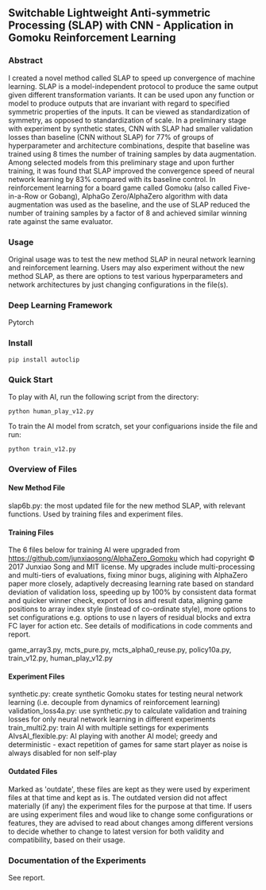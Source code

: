 ## Switchable Lightweight Anti-symmetric Processing (SLAP) with CNN - Application in Gomoku Reinforcement Learning

### Abstract
I created a novel method called SLAP to speed up convergence of machine learning. SLAP is a model-independent protocol to produce the same output given different transformation variants. It can be used upon any function or model to produce outputs that are invariant with regard to specified symmetric properties of the inputs. It can be viewed as standardization of symmetry, as opposed to standardization of scale. In a preliminary stage with experiment by synthetic states, CNN with SLAP had smaller validation losses than baseline (CNN without SLAP) for 77% of groups of hyperparameter and architecture combinations, despite that baseline was trained using 8 times the number of training samples by data augmentation. Among selected models from this preliminary stage and upon further training, it was found that SLAP improved the convergence speed of neural network learning by 83% compared with its baseline control. In reinforcement learning for a board game called Gomoku (also called Five-in-a-Row or Gobang), AlphaGo Zero/AlphaZero algorithm with data augmentation was used as the baseline, and the use of SLAP reduced the number of training samples by a factor of 8 and achieved similar winning rate against the same evaluator.

### Usage
Original usage was to test the new method SLAP in neural network learning and reinforcement learning. Users may also experiment without the new method SLAP, as there are options to test various hyperparameters and network architectures by just changing configurations in the file(s).

### Deep Learning Framework
Pytorch

### Install
```
pip install autoclip  
```

### Quick Start
To play with AI, run the following script from the directory:  
```
python human_play_v12.py  
```
To train the AI model from scratch, set your configuarions inside the file and run:   
```
python train_v12.py
```

### Overview of Files

#### New Method File
slap6b.py: the most updated file for the new method SLAP, with relevant functions. Used by training files and experiment files.

#### Training Files
The 6 files below for training AI were upgraded from https://github.com/junxiaosong/AlphaZero_Gomoku which had copyright © 2017 Junxiao Song and MIT license. My upgrades include multi-processing and multi-tiers of evaluations, fixing minor bugs, aligining with AlphaZero paper more closely, adaptively decreasing learning rate based on standard deviation of validation loss, speeding up by 100% by consistent data format and quicker winner check, export of loss and result data, aligning game positions to array index style (instead of co-ordinate style), more options to set configurations e.g. options to use n layers of residual blocks and extra FC layer for action etc. See details of modifications in code comments and report.

game_array3.py, mcts_pure.py, mcts_alpha0_reuse.py, policy10a.py, train_v12.py, human_play_v12.py

#### Experiment Files
synthetic.py: create synthetic Gomoku states for testing neural network learning (i.e. decouple from dynamics of reinforcement learning)
validation_loss4a.py: use synthetic.py to calculate validation and training losses for only neural network learning in different experiments
train_multi2.py: train AI with multiple settings for experiments
AIvsAI_flexible.py: AI playing with another AI model; greedy and deterministic - exact repetition of games for same start player as noise is always disabled for non self-play

#### Outdated Files
Marked as 'outdate', these files are kept as they were used by experiment files at that time and kept as is. The outdated version did not affect materially (if any) the experiment files for the purpose at that time. If users are using experiment files and woud like to change some configurations or features, they are advised to read about changes among different versions to decide whether to change to latest version for both validity and compatibility, based on their usage. 

### Documentation of the Experiments
See report.

